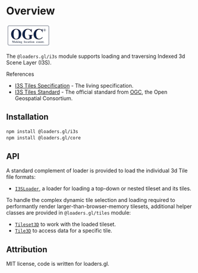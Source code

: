 # Overview

![ogc-logo](../../images/logos/ogc-logo-60.png)

The `@loaders.gl/i3s` module supports loading and traversing Indexed 3d Scene Layer (I3S).

References

- [I3S Tiles Specification](https://github.com/Esri/i3s-spec) - The living specification.
- [I3S Tiles Standard](http://www.ogc.org/standards/i3s) - The official standard from [OGC](http://www.ogc.org/standards/i3s), the Open Geospatial Consortium.

## Installation

```bash
npm install @loaders.gl/i3s
npm install @loaders.gl/core
```

## API

A standard complement of loader is provided to load the individual 3d Tile file formats:

- [`I3SLoader`](/docs/modules/i3s/api-reference/i3s-loader), a loader for loading a top-down or nested tileset and its tiles.

To handle the complex dynamic tile selection and loading required to performantly render larger-than-browser-memory tilesets, additional helper classes are provided in `@loaders.gl/tiles` module:

- [`Tileset3D`](/docs/modules/tiles/api-reference/tileset-3d) to work with the loaded tileset.
- [`Tile3D`](/docs/modules/tiles/api-reference/tile-3d) to access data for a specific tile.

## Attribution

MIT license, code is written for loaders.gl.